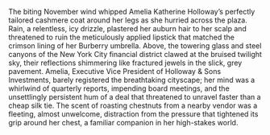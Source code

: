 The biting November wind whipped Amelia Katherine Holloway’s perfectly tailored cashmere coat around her legs as she hurried across the plaza.  Rain, a relentless, icy drizzle, plastered her auburn hair to her scalp and threatened to ruin the meticulously applied lipstick that matched the crimson lining of her Burberry umbrella.  Above, the towering glass and steel canyons of the New York City financial district clawed at the bruised twilight sky, their reflections shimmering like fractured jewels in the slick, grey pavement. Amelia, Executive Vice President of Holloway & Sons Investments, barely registered the breathtaking cityscape; her mind was a whirlwind of quarterly reports, impending board meetings, and the unsettlingly persistent hum of a deal that threatened to unravel faster than a cheap silk tie.  The scent of roasting chestnuts from a nearby vendor was a fleeting, almost unwelcome, distraction from the pressure that tightened its grip around her chest, a familiar companion in her high-stakes world.
